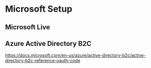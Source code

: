 # Microsoft Setup

## Microsoft Live



## Azure Active Directory B2C

https://docs.microsoft.com/en-us/azure/active-directory-b2c/active-directory-b2c-reference-oauth-code